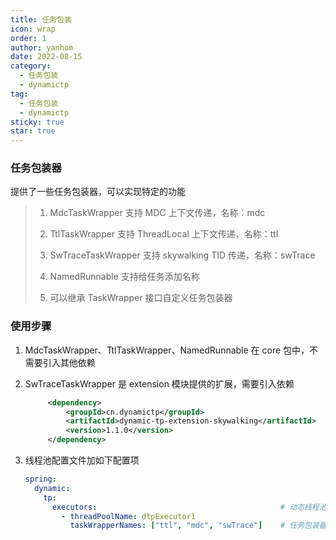 ```yaml
---
title: 任务包装
icon: wrap
order: 1
author: yanhom
date: 2022-08-15
category:
  - 任务包装
  - dynamictp
tag:
  - 任务包装
  - dynamictp
sticky: true
star: true
---
```


<div class="wwads-cn wwads-vertical wwads-sticky" data-id="212" style="max-width:180px"></div>

### 任务包装器

提供了一些任务包装器，可以实现特定的功能

> 1. MdcTaskWrapper 支持 MDC 上下文传递，名称：mdc
>
> 2. TtlTaskWrapper 支持 ThreadLocal 上下文传递，名称：ttl
>
> 3. SwTraceTaskWrapper 支持 skywalking TID 传递，名称：swTrace
>
> 4. NamedRunnable 支持给任务添加名称
>
> 5. 可以继承 TaskWrapper 接口自定义任务包装器


### 使用步骤

1. MdcTaskWrapper、TtlTaskWrapper、NamedRunnable 在 core 包中，不需要引入其他依赖

2. SwTraceTaskWrapper 是 extension 模块提供的扩展，需要引入依赖

   ```xml
        <dependency>
            <groupId>cn.dynamictp</groupId>
            <artifactId>dynamic-tp-extension-skywalking</artifactId>
            <version>1.1.0</version>
        </dependency>
    ```
   
3. 线程池配置文件加如下配置项

   ```yaml
   spring:
     dynamic:
       tp:
         executors:                                         # 动态线程池配置，省略其他项，具体看上述配置文件
           - threadPoolName: dtpExecutor1
             taskWrapperNames: ["ttl", "mdc", "swTrace"]    # 任务包装器名称，继承 TaskWrapper 接口
   ```